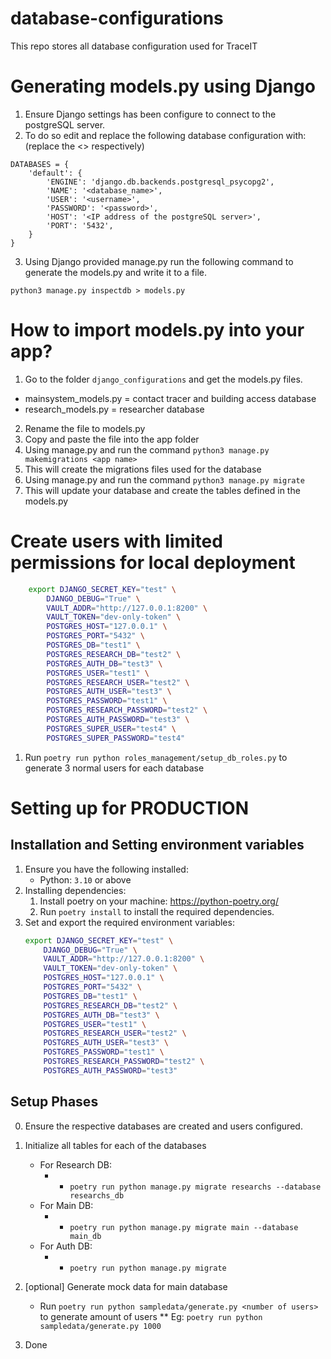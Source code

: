 # database-configurations
This repo stores all database configuration used for TraceIT

# Generating models.py using Django
1. Ensure Django settings has been configure to connect to the postgreSQL server.
2. To do so edit and replace the following database configuration with: (replace the <> respectively)
```
DATABASES = {
    'default': {
        'ENGINE': 'django.db.backends.postgresql_psycopg2',
        'NAME': '<database_name>',
        'USER': '<username>',
        'PASSWORD': '<password>',
        'HOST': '<IP address of the postgreSQL server>',
        'PORT': '5432',
    }
}
```
3. Using Django provided manage.py run the following command to generate the models.py and write it to a file.
```
python3 manage.py inspectdb > models.py
```

# How to import models.py into your app?
1. Go to the folder ```django_configurations``` and get the models.py files.
* mainsystem_models.py = contact tracer and building access database
* research_models.py = researcher database
2. Rename the file to models.py
3. Copy and paste the file into the app folder
4. Using manage.py and run the command ```python3 manage.py makemigrations <app name>```
5. This will create the migrations files used for the database
6. Using manage.py and run the command ```python3 manage.py migrate```
7. This will update your database and create the tables defined in the models.py

# Create users with limited permissions for local deployment
```bash
    export DJANGO_SECRET_KEY="test" \
        DJANGO_DEBUG="True" \
        VAULT_ADDR="http://127.0.0.1:8200" \
        VAULT_TOKEN="dev-only-token" \
        POSTGRES_HOST="127.0.0.1" \
        POSTGRES_PORT="5432" \
        POSTGRES_DB="test1" \
        POSTGRES_RESEARCH_DB="test2" \
        POSTGRES_AUTH_DB="test3" \
        POSTGRES_USER="test1" \
        POSTGRES_RESEARCH_USER="test2" \
        POSTGRES_AUTH_USER="test3" \
        POSTGRES_PASSWORD="test1" \
        POSTGRES_RESEARCH_PASSWORD="test2" \
        POSTGRES_AUTH_PASSWORD="test3" \
        POSTGRES_SUPER_USER="test4" \
        POSTGRES_SUPER_PASSWORD="test4"
```
1. Run `poetry run python roles_management/setup_db_roles.py` to generate 3 normal users for each database

# Setting up for PRODUCTION
## Installation and Setting environment variables
1. Ensure you have the following installed:
    * Python: `3.10` or above
2. Installing dependencies:
    1. Install poetry on your machine: https://python-poetry.org/
    2. Run `poetry install` to install the required dependencies.
3. Set and export the required environment variables:
    ```bash
    export DJANGO_SECRET_KEY="test" \
        DJANGO_DEBUG="True" \
        VAULT_ADDR="http://127.0.0.1:8200" \
        VAULT_TOKEN="dev-only-token" \
        POSTGRES_HOST="127.0.0.1" \
        POSTGRES_PORT="5432" \
        POSTGRES_DB="test1" \
        POSTGRES_RESEARCH_DB="test2" \
        POSTGRES_AUTH_DB="test3" \
        POSTGRES_USER="test1" \
        POSTGRES_RESEARCH_USER="test2" \
        POSTGRES_AUTH_USER="test3" \
        POSTGRES_PASSWORD="test1" \
        POSTGRES_RESEARCH_PASSWORD="test2" \
        POSTGRES_AUTH_PASSWORD="test3"
    ```
## Setup Phases

0. Ensure the respective databases are created and users configured.

1. Initialize all tables for each of the databases
    * For Research DB:
        * * `poetry run python manage.py migrate researchs --database researchs_db`
    * For Main DB:
        * * `poetry run python manage.py migrate main --database main_db`
    * For Auth DB:
        * * `poetry run python manage.py migrate`

2. [optional] Generate mock data for main database 
    * Run `poetry run python sampledata/generate.py <number of users>` to generate <x> amount of users
        ** Eg: `poetry run python sampledata/generate.py 1000`

3. Done


